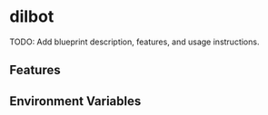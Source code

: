 # dilbot

TODO: Add blueprint description, features, and usage instructions.

## Features

<!-- List key features here -->

## Environment Variables

<!-- Document required environment variables here -->
